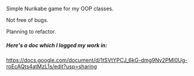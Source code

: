 Simple Nurikabe game for my OOP classes.

Not free of bugs.

Planning to refactor.

##### Here's a doc which I logged my work in:
https://docs.google.com/document/d/1tSVtYPCJ_6kG-dmg9Nv2PMI0Ug-roEcAQts4atMzL1s/edit?usp=sharing

